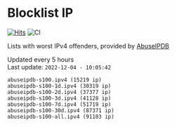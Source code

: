 # Blocklist IP

[![Hits](https://hits.seeyoufarm.com/api/count/incr/badge.svg?url=https%3A%2F%2Fgithub.com%2Fborestad%2Fblocklist-ip%2F&count_bg=%2379C83D&title_bg=%23555555&icon=&icon_color=%23E7E7E7&title=hits&edge_flat=false)](https://hits.seeyoufarm.com)  ![CI](https://img.shields.io/github/workflow/status/borestad/blocklist-ip/CI?style=flat-square)

Lists with worst IPv4 offenders, provided by [AbuseIPDB](https://www.abuseipdb.com/)

<!-- FOOTER-PLACEHOLDER -->
Updated every 5 hours<br>
Last update: `2022-12-04 - 10:05:42`
```
abuseipdb-s100.ipv4 (15219 ip)
abuseipdb-s100-1d.ipv4 (30319 ip)
abuseipdb-s100-2d.ipv4 (37377 ip)
abuseipdb-s100-3d.ipv4 (41128 ip)
abuseipdb-s100-7d.ipv4 (51719 ip)
abuseipdb-s100-30d.ipv4 (87371 ip)
abuseipdb-s100-all.ipv4 (91103 ip)
```

